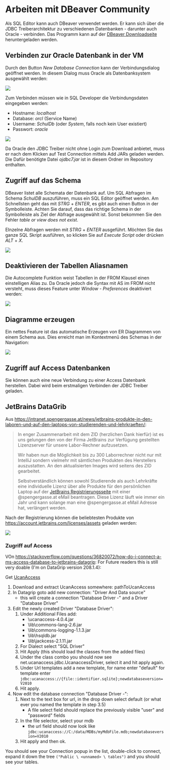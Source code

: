 # Arbeiten mit DBeaver Community
Als SQL Editor kann auch DBeaver verwendet werden. Er kann sich über die JDBC Treiberarchitektur
zu verschiedenen Datenbanken - darunter auch Oracle - verbinden. Das Programm kann auf der [DBeaver Downloadseite](https://dbeaver.io/download/)
heruntergeladen werden.

## Verbinden zur Oracle Datenbank in der VM
Durch den Button *New Database Connection* kann der Verbindungsdialog geöffnet werden. In diesem Dialog
muss Oracle als Datenbanksystem ausgewählt werden:

![](images/dbeaver01.png)

Zum Verbinden müssen wie in SQL Developer die Verbindungsdaten eingegeben werden:
- Hostname: *localhost*
- Database: *orcl* (Service Name)
- Username: *SchulDb* (oder *System*, falls noch kein User existiert)
- Passwort: *oracle*

![](images/dbeaver02.png)

Da Oracle den JDBC Treiber nicht ohne Login zum Download anbietet, muss er nach dem Klicken auf Test
Connection mittels Add JARs geladen werden. Die Dafür benötigte Datei *ojdbc7.jar* ist in diesem Ordner
im Repository enthalten.

## Zugriff auf das Schema
DBeaver listet alle Schemata der Datenbank auf. Um SQL Abfragen im Schema *SchulDB*
auszuführen, muss ein SQL Editor geöffnet werden. Am Schnellsten geht das mit *STRG* + *ENTER*, es gibt
auch einen Button in der Symbolleiste. Achten Sie darauf, dass das richtige Schema in der Symbolleiste
als Ziel der Abfrage ausgewählt ist. Sonst bekommen Sie den Fehler *table or view does not exist*.

EInzelne Abfragen werden mit *STRG* + *ENTER* ausgeführt. Möchten Sie das ganze SQL Skript ausführen, so
klicken Sie auf *Execute Script* oder drücken *ALT* + *X*.

![](images/dbeaver03.png)

## Deaktivieren der Tabellen Aliasnamen
Die Autocomplete Funktion weist Tabellen in der FROM Klausel einen einstelligen Alias zu. Da Oracle jedoch
die Syntax mit AS im FROM nicht versteht, muss dieses Feature unter *Window* - *Preferences* deaktiviert werden:

![](images/dbeaver5.png)

## Diagramme erzeugen
Ein nettes Feature ist das automatische Erzeugen von ER Diagrammen von einem Schema aus. Dies erreicht
man im Kontextmenü des Schemas in der Navigation:

![](images/dbeaver04a.png)

## Zugriff auf Access Datenbanken
Sie können auch eine neue Verbindung zu einer Access Datenbank herstellen. Dabei wird beim erstmaligen
Verbinden der JDBC Treiber geladen.

## JetBrains DataGrib

Aus https://intranet.spengergasse.at/news/jetbrains-produkte-in-den-laboren-und-auf-den-laptops-von-studierenden-und-lehrkraeften/:
> In enger Zusammenarbeit mit dem ZID (herzlichen Dank hierfür) ist es uns gelungen den von der
> Firma JetBrains zur Verfügung gestellten Lizenzserver für unsere Labor-Rechner aufzusetzen.
>
> Wir haben nun die Möglichkeit bis zu 300 Laborrechner nicht nur mit IntelliJ sondern vielmehr mit
> sämtlichen Produkten des Herstellers auszustatten. An den aktualisierten Images wird seitens des
> ZID gearbeitet.
>
> Selbstverständlich können sowohl Studierende als auch Lehrkräfte eine individuelle Lizenz über alle
> Produkte für den persönlichen Laptop auf der [JetBrains Registrierungsseite](https://www.jetbrains.com/student/) 
> mit einer @spengergasse.at eMail beantragen. Diese Lizenz läuft wie immer ein Jahr und kann solange man eine @spengergasse.at
> eMail Adresse hat, verlängert werden.

Nach der Registrierung können die beliebtesten Produkte von https://account.jetbrains.com/licenses/assets
geladen werden:

![](images/jetbrains_download.png)

### Zugriff auf Access

VOn https://stackoverflow.com/questions/36820072/how-do-i-connect-a-ms-access-database-to-jetbrains-datagrip:
For Future readers this is still very doable (I'm on DataGrip version 208.1.4):

Get [UcanAccess](http://ucanaccess.sourceforge.net/)

1. Download and extract UcanAccess somewhere: pathToUcanAccess
2. In Datagrip goto add new connection: "Driver And Data source"
   - this will create a connection "Database Driver -" and a Driver "Database Driver"
3. Edit the newly created Driver "Database Driver":
   1. Under Additional Files add:
      - <pathToUcanAccess>\ucanaccess-4.0.4.jar
      - <pathToUcanAccess>\lib\commons-lang-2.6.jar
      - <pathToUcanAccess>\lib\commons-logging-1.1.3.jar
      - <pathToUcanAccess>\lib\hsqldb.jar
      - <pathToUcanAccess>\lib\jackcess-2.1.11.jar
   2. For Dialect select "SQL Driver"
   3. Hit Apply (this should load the classes from the added files)
   4. Under the class combo you should now see net.ucanaccess.jdbc.UcanaccessDriver, select it and hit apply again.
   5. Under Url templates add a new template, for name enter "default" for template enter `jdbc:ucanaccess://{file::identifier.sqlite};newdatabaseversion=V2010`
   6. Hit apply.
4. Now edit the database connection "Database Driver -":
   1. Next to the text box for url, in the drop down select default (or what ever you named the template in step 3.5)
      - A file select field should replace the previously visible "user" and "password" fields
   2. In the file selector, select your mdb
      - the url field should now look like `jdbc:ucanaccess://C:/data/MDBs/myMdbFile.mdb;newdatabaseversion=V2010`
   3. Hit apply and then ok.
   
You should see your Connection popup in the list, double-click to connect, expand it down the tree `("Public \ <unnamed> \ tables")` and you should see your tables.
